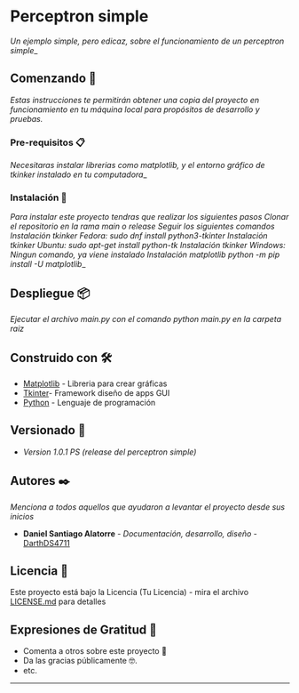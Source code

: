 # Perceptron simple

_Un ejemplo simple, pero edicaz, sobre el funcionamiento de un perceptron simple__

## Comenzando 🚀

_Estas instrucciones te permitirán obtener una copia del proyecto en funcionamiento en tu máquina local para propósitos de desarrollo y pruebas._


### Pre-requisitos 📋

_Necesitaras instalar librerias como matplotlib, y el entorno gráfico de tkinker instalado en tu computadora__

### Instalación 🔧

_Para instalar este proyecto tendras que realizar los siguientes pasos_
_Clonar el repositorio en la rama main o release_
_Seguir los siguientes comandos_
_Instalación tkinker Fedora: sudo dnf install python3-tkinter_
_Instalación tkinker Ubuntu: sudo apt-get install python-tk_
_Instalación tkinker Windows: Ningun comando, ya viene instalado_
_Instalación matplotlib python -m pip install -U matplotlib__

## Despliegue 📦

_Ejecutar el archivo main.py con el comando python main.py en la carpeta raiz_

## Construido con 🛠️

* [Matplotlib](https://matplotlib.org/stable/index.html) - Libreria para crear gráficas
* [Tkinter](https://docs.python.org/3/library/tkinter.html#module-tkinter)- Framework diseño de apps GUI
* [Python](https://www.python.org/) - Lenguaje de programación

## Versionado 📌

* _Version 1.0.1 PS (release del perceptron simple)_

## Autores ✒️

_Menciona a todos aquellos que ayudaron a levantar el proyecto desde sus inicios_

* **Daniel Santiago Alatorre** - *Documentación, desarrollo, diseño* - [DarthDS4711](https://github.com/DarthDS4711)


## Licencia 📄

Este proyecto está bajo la Licencia (Tu Licencia) - mira el archivo [LICENSE.md](LICENCE.md) para detalles

## Expresiones de Gratitud 🎁

* Comenta a otros sobre este proyecto 📢
* Da las gracias públicamente 🤓.
* etc.


---

